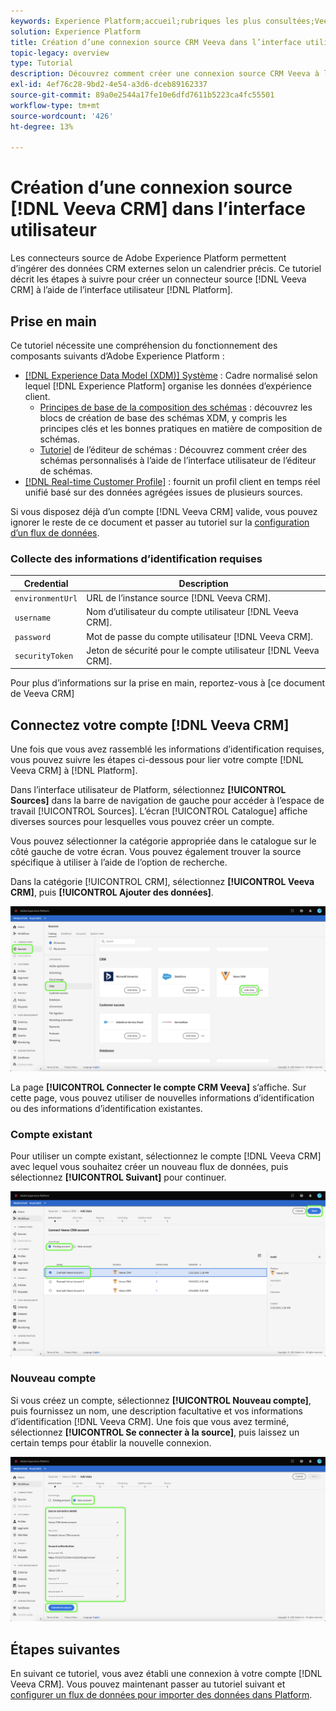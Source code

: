 ```yaml
---
keywords: Experience Platform;accueil;rubriques les plus consultées;Veeva CRM;veeva
solution: Experience Platform
title: Création d’une connexion source CRM Veeva dans l’interface utilisateur
topic-legacy: overview
type: Tutorial
description: Découvrez comment créer une connexion source CRM Veeva à l’aide de l’interface utilisateur de Adobe Experience Platform.
exl-id: 4ef76c28-9bd2-4e54-a3d6-dceb89162337
source-git-commit: 89a0e2544a17fe10e6dfd7611b5223ca4fc55501
workflow-type: tm+mt
source-wordcount: '426'
ht-degree: 13%

---
```


# Création d’une connexion source [!DNL Veeva CRM] dans l’interface utilisateur

Les connecteurs source de Adobe Experience Platform permettent d’ingérer des données CRM externes selon un calendrier précis. Ce tutoriel décrit les étapes à suivre pour créer un connecteur source [!DNL Veeva CRM] à l’aide de l’interface utilisateur [!DNL Platform].

## Prise en main

Ce tutoriel nécessite une compréhension du fonctionnement des composants suivants d’Adobe Experience Platform :

* [[!DNL Experience Data Model (XDM)] Système](../../../../../xdm/home.md) : Cadre normalisé selon lequel  [!DNL Experience Platform] organise les données d’expérience client.
   * [Principes de base de la composition des schémas](../../../../../xdm/schema/composition.md) : découvrez les blocs de création de base des schémas XDM, y compris les principes clés et les bonnes pratiques en matière de composition de schémas.
   * [Tutoriel](../../../../../xdm/tutorials/create-schema-ui.md) de l’éditeur de schémas : Découvrez comment créer des schémas personnalisés à l’aide de l’interface utilisateur de l’éditeur de schémas.
* [[!DNL Real-time Customer Profile]](../../../../../profile/home.md) : fournit un profil client en temps réel unifié basé sur des données agrégées issues de plusieurs sources.

Si vous disposez déjà d’un compte [!DNL Veeva CRM] valide, vous pouvez ignorer le reste de ce document et passer au tutoriel sur la [configuration d’un flux de données](../../dataflow/crm.md).

### Collecte des informations d’identification requises

| Credential | Description |
| ---------- | ----------- |
| `environmentUrl` | URL de l’instance source [!DNL Veeva CRM]. |
| `username` | Nom d’utilisateur du compte utilisateur [!DNL Veeva CRM]. |
| `password` | Mot de passe du compte utilisateur [!DNL Veeva CRM]. |
| `securityToken` | Jeton de sécurité pour le compte utilisateur [!DNL Veeva CRM]. |

Pour plus d’informations sur la prise en main, reportez-vous à [ce document de Veeva CRM]

## Connectez votre compte [!DNL Veeva CRM]

Une fois que vous avez rassemblé les informations d’identification requises, vous pouvez suivre les étapes ci-dessous pour lier votre compte [!DNL Veeva CRM] à [!DNL Platform].

Dans l’interface utilisateur de Platform, sélectionnez **[!UICONTROL Sources]** dans la barre de navigation de gauche pour accéder à l’espace de travail [!UICONTROL Sources]. L’écran [!UICONTROL Catalogue] affiche diverses sources pour lesquelles vous pouvez créer un compte.

Vous pouvez sélectionner la catégorie appropriée dans le catalogue sur le côté gauche de votre écran. Vous pouvez également trouver la source spécifique à utiliser à l’aide de l’option de recherche.

Dans la catégorie [!UICONTROL CRM], sélectionnez **[!UICONTROL Veeva CRM]**, puis **[!UICONTROL Ajouter des données]**.

![catalogue](../../../../images/tutorials/create/veeva/catalog.png)

La page **[!UICONTROL Connecter le compte CRM Veeva]** s’affiche. Sur cette page, vous pouvez utiliser de nouvelles informations d’identification ou des informations d’identification existantes.

### Compte existant

Pour utiliser un compte existant, sélectionnez le compte [!DNL Veeva CRM] avec lequel vous souhaitez créer un nouveau flux de données, puis sélectionnez **[!UICONTROL Suivant]** pour continuer.

![existant](../../../../images/tutorials/create/veeva/existing.png)

### Nouveau compte

Si vous créez un compte, sélectionnez **[!UICONTROL Nouveau compte]**, puis fournissez un nom, une description facultative et vos informations d’identification [!DNL Veeva CRM]. Une fois que vous avez terminé, sélectionnez **[!UICONTROL Se connecter à la source]**, puis laissez un certain temps pour établir la nouvelle connexion.

![new](../../../../images/tutorials/create/veeva/new.png)

## Étapes suivantes

En suivant ce tutoriel, vous avez établi une connexion à votre compte [!DNL Veeva CRM]. Vous pouvez maintenant passer au tutoriel suivant et [configurer un flux de données pour importer des données dans Platform](../../dataflow/crm.md).
